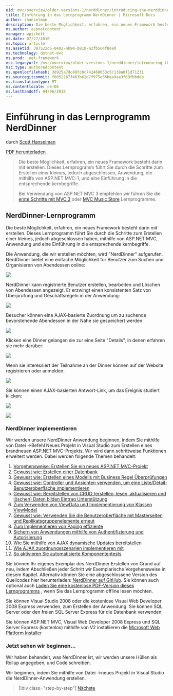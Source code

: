 ```yaml
---
uid: mvc/overview/older-versions-1/nerddinner/introducing-the-nerddinner-tutorial
title: Einführung in das Lernprogramm NerdDinner | Microsoft Docs
author: shanselman
description: Die beste Möglichkeit, erfahren, ein neues Framework besteht darin mit erstellen. In diesem Lernprogramm erläutert, wie eine kleine, aber vollständige, Anwendung, die mit ASP.NET.. erstellen...
ms.author: aspnetcontent
manager: wpickett
ms.date: 07/27/2010
ms.topic: article
ms.assetid: 397522d5-0402-4b94-b810-a2fb564f869d
ms.technology: dotnet-mvc
ms.prod: .net-framework
msc.legacyurl: /mvc/overview/older-versions-1/nerddinner/introducing-the-nerddinner-tutorial
msc.type: authoredcontent
ms.openlocfilehash: 3d925a7dc89fc0c742468653c5c138a0f1d71231
ms.sourcegitcommit: f8852267f463b62d7f975e56bea9aa3f68fbbdeb
ms.translationtype: MT
ms.contentlocale: de-DE
ms.lasthandoff: 04/06/2018
---
```

<a name="introducing-the-nerddinner-tutorial"></a>Einführung in das Lernprogramm NerdDinner
====================
durch [Scott Hanselman](https://github.com/shanselman)

[PDF herunterladen](http://aspnetmvcbook.s3.amazonaws.com/aspnetmvc-nerdinner_v1.pdf)

> Die beste Möglichkeit, erfahren, ein neues Framework besteht darin mit erstellen. Dieses Lernprogramm führt Sie durch die Schritte zum Erstellen einer kleines, jedoch abgeschlossen, Anwendung, die mithilfe von ASP.NET MVC-1, und eine Einführung in die entsprechende kernbegriffe.
> 
> Bei Verwendung von ASP.NET MVC 3 empfehlen wir führen Sie die [erste Schritte mit MVC 3](../../older-versions/getting-started-with-aspnet-mvc3/cs/intro-to-aspnet-mvc-3.md) oder [MVC Music Store](../../older-versions/mvc-music-store/mvc-music-store-part-1.md) Lernprogramme.


## <a name="nerddinner-tutorial"></a>NerdDinner-Lernprogramm

Die beste Möglichkeit, erfahren, ein neues Framework besteht darin mit erstellen. Dieses Lernprogramm führt Sie durch die Schritte zum Erstellen einer kleines, jedoch abgeschlossen haben, mithilfe von ASP.NET MVC, Anwendung und eine Einführung in die entsprechende kernbegriffe.

Die Anwendung, die wir erstellen möchten, wird "NerdDinner" aufgerufen. NerdDinner bietet eine einfache Möglichkeit für Benutzer zum Suchen und Organisieren von Abendessen online:

![](introducing-the-nerddinner-tutorial/_static/image1.png)

NerdDinner kann registrierte Benutzer erstellen, bearbeiten und Löschen von Abendessen angezeigt. Er erzwingt einen konsistenten Satz von Überprüfung und Geschäftsregeln in der Anwendung:

![](introducing-the-nerddinner-tutorial/_static/image2.png)

Besucher können eine AJAX-basierte Zuordnung um zu suchende bevorstehende Abendessen in der Nähe sie gespeichert werden:

![](introducing-the-nerddinner-tutorial/_static/image3.png)

Klicken eine Dinner gelangen sie zur eine Seite "Details", in denen erfahren sie mehr darüber:

![](introducing-the-nerddinner-tutorial/_static/image4.png)

Wenn sie interessiert der Teilnahme an der Dinner können auf der Website registrieren oder anmelden:

![](introducing-the-nerddinner-tutorial/_static/image5.png)

Sie können einen AJAX-basierten Antwort-Link, um das Ereignis studiert klicken:

![](introducing-the-nerddinner-tutorial/_static/image6.png)

![](introducing-the-nerddinner-tutorial/_static/image7.png)

### <a name="implementing-nerddinner"></a>NerdDinner implementieren

Wir werden unsere NerdDinner Anwendung beginnen, indem Sie mithilfe von Datei -&gt;Befehl Neues Projekt in Visual Studio zum Erstellen eines brandneuen ASP.NET MVC-Projekts. Wir wird dann schrittweise Funktionen erweitert werden. Dabei werden folgende Themen behandelt:

1. [Vorgehensweise: Erstellen Sie ein neues ASP.NET MVC-Projekt](# "erstellen Sie ein neues ASP.NET MVC-Projekt")
2. [Gewusst wie: Erstellen einer Datenbank](# "erstellen Sie eine Datenbank")
3. [Gewusst wie: Erstellen eines Modells mit Business Regel Überprüfungen](# "Erstellen eines Modells mit Business Regel Überprüfungen")
4. [Gewusst wie: Controller und Ansichten verwenden, um eine Liste/Detail-Benutzeroberfläche implementieren](# "verwenden Controller und Ansichten zum Implementieren einer Auflistung/Detail-Benutzeroberfläche")
5. [Gewusst wie: Bereitstellen von CRUD (erstellen, lesen, aktualisieren und löschen) Daten bilden Eintrag Unterstützung](# "bieten CRUD (Create, Read, Update, Delete) Daten Formular Dateneingabe zu unterstützen")
6. [Zum Verwenden von ViewData und Implementierung von Klassen ViewModel](# "ViewData verwenden und Implementieren von ViewModel-Klassen")
7. [Gewusst wie: Verwenden Sie die Benutzeroberfläche mit Masterseiten und Replikatsgruppenelemente erneut](# "Benutzeroberfläche mithilfe von Masterseiten erneut verwenden und Replikatsgruppenelemente")
8. [Zum Implementieren von Paging effiziente](# "implementieren effizient Daten Paging")
9. [Sichern von Anwendungen mithilfe von Authentifizierung und Autorisierung](# "sichere Anwendungen mithilfe von Authentifizierung und Autorisierung")
10. [Wie Sie mithilfe von AJAX dynamische Updates bereitstellen](# "AJAX verwenden, um dynamische Updates bieten")
11. [Wie AJAX zuordnungsszenarien implementieren mit](# "AJAX verwenden, um Zuordnungsszenarien implementieren")
12. [So aktivieren Sie automatisierte Komponententests](# "automatisierte Komponententest aktivieren")

Sie können Ihr eigenes Exemplar des NerdDinner Erstellen von Grund auf neu, indem Abschließen jeder Schritt wir Exemplarische Vorgehensweise in diesem Kapitel. Alternativ können Sie eine abgeschlossene Version des Quellcodes hier herunterladen: [NerdDinner auf GitHub](https://github.com/AspNetMVPSamples/NerdDinner). Sie können auch optional auch [Laden Sie eine kostenlose PDF-Version dieses Lernprogramms](http://aspnetmvcbook.s3.amazonaws.com/aspnetmvc-nerdinner_v1.pdf) , wenn Sie das Lernprogramm offline lesen möchten.

Sie können Visual Studio 2008 oder die kostenlose Visual Web Developer 2008 Express verwenden, zum Erstellen der Anwendung. Sie können SQL Server oder den freien SQL Server Express für die Datenbank verwenden.

Sie können ASP.NET MVC, Visual Web Developer 2008 Express und SQL Server Express (kostenlos) mithilfe von V2 installieren die [Microsoft Web Platform Installer](https://www.microsoft.com/web/downloads/platform.aspx)

### <a name="now-lets-get-started"></a>Jetzt sehen wir beginnen...

Wir haben behandelt, was NerdDinner ist, wir werden unsere Hüllen als Rollup angegeben, und Code schreiben.

Wir beginnen, indem Sie mithilfe von Datei -&gt;neues Projekt in Visual Studio die NerdDinner-Anwendung erstellen.

> [!div class="step-by-step"]
> [Nächste](create-a-new-aspnet-mvc-project.md)
